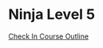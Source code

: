 # Ninja Level 5

<a href="https://docs.google.com/document/d/1ckYpi6hcRkaBUEk975f54oGsHYHu7GhzOk7-nOrkNxo/edit#heading=h.3mulxoc3dgz7">
Check In Course Outline
</a>